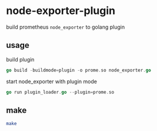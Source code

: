 # node-exporter-plugin

build prometheus `node_exporter` to golang plugin

## usage

build plugin

```go
go build -buildmode=plugin -o prome.so node_exporter.go
```

start node_exporter with plugin mode

```go
go run plugin_loader.go --plugin=prome.so
```

## make

```bash
make
```
